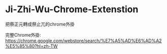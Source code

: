 # Ji-Zhi-Wu-Chrome-Extenstion
把蔡正元轉成祭止兀的chrome外掛

完整Chrome外掛:
https://chrome.google.com/webstore/search/%E7%A5%AD%E6%AD%A2%E5%85%80?hl=zh-TW